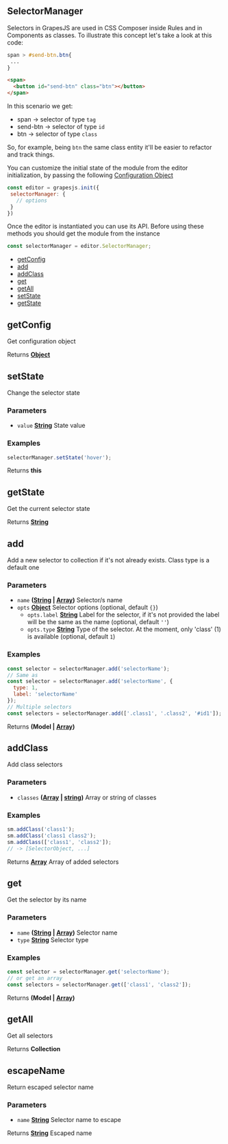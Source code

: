 <!-- Generated by documentation.js. Update this documentation by updating the source code. -->

## SelectorManager

Selectors in GrapesJS are used in CSS Composer inside Rules and in Components as classes. To illustrate this concept let's take
a look at this code:

```css
span > #send-btn.btn{
 ...
}
```

```html
<span>
  <button id="send-btn" class="btn"></button>
</span>
```

In this scenario we get:

-   span     -> selector of type `tag`
-   send-btn -> selector of type `id`
-   btn      -> selector of type `class`

So, for example, being `btn` the same class entity it'll be easier to refactor and track things.

You can customize the initial state of the module from the editor initialization, by passing the following [Configuration Object][1]

```js
const editor = grapesjs.init({
 selectorManager: {
   // options
 }
})
```

Once the editor is instantiated you can use its API. Before using these methods you should get the module from the instance

```js
const selectorManager = editor.SelectorManager;
```

-   [getConfig][2]
-   [add][3]
-   [addClass][4]
-   [get][5]
-   [getAll][6]
-   [setState][7]
-   [getState][8]

## getConfig

Get configuration object

Returns **[Object][9]** 

## setState

Change the selector state

### Parameters

-   `value` **[String][10]** State value

### Examples

```javascript
selectorManager.setState('hover');
```

Returns **this** 

## getState

Get the current selector state

Returns **[String][10]** 

## add

Add a new selector to collection if it's not already exists. Class type is a default one

### Parameters

-   `name` **([String][10] \| [Array][11])** Selector/s name
-   `opts` **[Object][9]** Selector options (optional, default `{}`)
    -   `opts.label` **[String][10]** Label for the selector, if it's not provided the label will be the same as the name (optional, default `''`)
    -   `opts.type` **[String][10]** Type of the selector. At the moment, only 'class' (1) is available (optional, default `1`)

### Examples

```javascript
const selector = selectorManager.add('selectorName');
// Same as
const selector = selectorManager.add('selectorName', {
  type: 1,
  label: 'selectorName'
});
// Multiple selectors
const selectors = selectorManager.add(['.class1', '.class2', '#id1']);
```

Returns **(Model | [Array][11])** 

## addClass

Add class selectors

### Parameters

-   `classes` **([Array][11] \| [string][10])** Array or string of classes

### Examples

```javascript
sm.addClass('class1');
sm.addClass('class1 class2');
sm.addClass(['class1', 'class2']);
// -> [SelectorObject, ...]
```

Returns **[Array][11]** Array of added selectors

## get

Get the selector by its name

### Parameters

-   `name` **([String][10] \| [Array][11])** Selector name
-   `type` **[String][10]** Selector type

### Examples

```javascript
const selector = selectorManager.get('selectorName');
// or get an array
const selectors = selectorManager.get(['class1', 'class2']);
```

Returns **(Model | [Array][11])** 

## getAll

Get all selectors

Returns **Collection** 

## escapeName

Return escaped selector name

### Parameters

-   `name` **[String][10]** Selector name to escape

Returns **[String][10]** Escaped name

[1]: https://github.com/artf/grapesjs/blob/master/src/selector_manager/config/config.js

[2]: #getconfig

[3]: #add

[4]: #addclass

[5]: #get

[6]: #getall

[7]: #setstate

[8]: #getstate

[9]: https://developer.mozilla.org/docs/Web/JavaScript/Reference/Global_Objects/Object

[10]: https://developer.mozilla.org/docs/Web/JavaScript/Reference/Global_Objects/String

[11]: https://developer.mozilla.org/docs/Web/JavaScript/Reference/Global_Objects/Array
